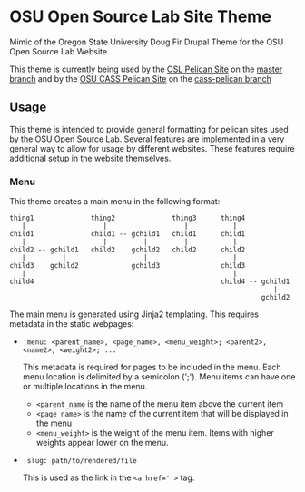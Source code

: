 # OSU Open Source Lab Site Theme
Mimic of the Oregon State University Doug Fir Drupal Theme for the OSU Open
Source Lab Website

This theme is currently being used by the
[OSL Pelican Site](https://github.com/osuosl/osuosl-pelican) on the
[master branch](https://github.com/osuosl/dougfir-pelican-theme/tree/master) and
by the [OSU CASS Pelican Site](https://github.com/osuosl/cass-pelican) on the
[cass-pelican branch](https://github.com/osuosl/dougfir-pelican-theme/tree/cass-pelican)

Usage
-----

This theme is intended to provide general formatting for pelican sites used by
the OSU Open Source Lab. Several features are implemented in a very general way
to allow for usage by different websites. These features require additional
setup in the website themselves.

### Menu

This theme creates a main menu in the following format:

```
thing1              thing2              thing3      thing4
   |                   |                   |           |
child1              child1 -- gchild1   child1      child1
   |                   |         |         |           |
child2 -- gchild1   child2    gchild2   child2      child2
   |         |                   |                     |
child3    gchild2             gchild3               child3
   |                                                   |
child4                                              child4 -- gchild1
                                                                 |
                                                              gchild2
```

The main menu is generated using Jinja2 templating. This requires metadata in
the static webpages:

* `:menu: <parent_name>, <page_name>, <menu_weight>; <parent2>, <name2>, <weight2>; ...`

  This metadata is required for pages to be included in the menu. Each menu
  location is delimited by a semicolon (';'). Menu items can have one or
  multiple locations in the menu.

  - `<parent_name` is the name of the menu item above the current item
  - `<page_name>` is the name of the current item that will be displayed in the
     menu
  - `<menu_weight>` is the weight of the menu item. Items with higher weights
    appear lower on the menu.

* `:slug: path/to/rendered/file`

  This is used as the link in the ``<a href=''>`` tag.
